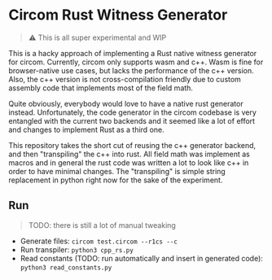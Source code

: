 # Circom Rust Witness Generator

> ⚠️ This is all super experimental and WIP

This is a hacky approach of implementing a Rust native witness generator for circom. 
Currently, circom only supports wasm and c++. Wasm is fine for browser-native use cases, but 
lacks the performance of the c++ version. Also, the c++ version is not cross-compilation friendly
due to custom assembly code that implements most of the field math. 

Quite obviously, everybody would love to have a native rust generator instead. Unfortunately, the 
code generator in the circom codebase is very entangled with the current two backends and it seemed 
like a lot of effort and changes to implement Rust as a third one. 

This repository takes the short cut of reusing the c++ generator backend, and then "transpiling" the c++ 
into rust. All field math was implement as macros and in general the rust code was written a lot to look like c++ 
in order to have minimal changes. The "transpiling" is simple string replacement in python right now for the sake 
of the experiment.

## Run 
> TODO: there is still a lot of manual tweaking

- Generate files: `circom test.circom --r1cs --c`
- Run transpiler: `python3 cpp_rs.py`
- Read constants (TODO: run automatically and insert in generated code): `python3 read_constants.py`


